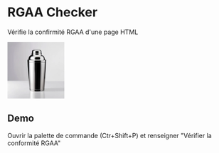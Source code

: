 # RGAA Checker

Vérifie la confirmité RGAA d'une page HTML

![Shaker](logo-shaker-miniature.png)

## Demo

Ouvrir la palette de commande (Ctr+Shift+P) et renseigner "Vérifier la conformité RGAA"



